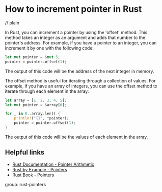 # How to increment pointer in Rust
// plain

In Rust, you can increment a pointer by using the 'offset' method. This method takes an integer as an argument and adds that number to the pointer's address. For example, if you have a pointer to an integer, you can increment it by one with the following code:
```rust
let mut pointer = &mut 5;
pointer = pointer.offset(1);
```
The output of this code will be the address of the next integer in memory.

The offset method is useful for iterating through a collection of values. For example, if you have an array of integers, you can use the offset method to iterate through each element in the array:
```rust
let array = [1, 2, 3, 4, 5];
let mut pointer = &array[0];

for _ in 0..array.len() {
    println!("{}", *pointer);
    pointer = pointer.offset(1);
}
```
The output of this code will be the values of each element in the array.

## Helpful links
- [Rust Documentation - Pointer Arithmetic](https://doc.rust-lang.org/std/primitive.pointer.html#pointer-arithmetic)
- [Rust by Example - Pointers](https://doc.rust-lang.org/rust-by-example/scope/borrow/ref.html)
- [Rust Book - Pointers](https://doc.rust-lang.org/book/ch19-01-pointers.html)

group: rust-pointers